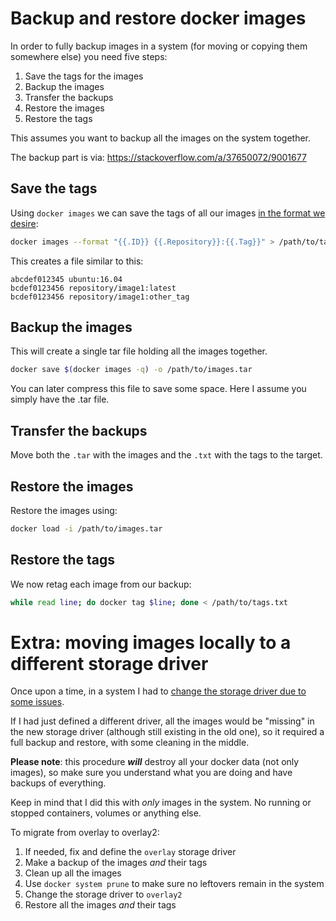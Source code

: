 # Backup and restore docker images


In order to fully backup images in a system (for moving or copying them somewhere else) you need five steps:

1. Save the tags for the images
2. Backup the images
3. Transfer the backups
4. Restore the images
5. Restore the tags

This assumes you want to backup all the images on the system together.

The backup part is via: https://stackoverflow.com/a/37650072/9001677

## Save the tags

Using `docker images` we can save the tags of all our images [in the format we desire](https://docs.docker.com/engine/reference/commandline/images/#format-the-output):

```bash
docker images --format "{{.ID}} {{.Repository}}:{{.Tag}}" > /path/to/tags.txt

```

This creates a file similar to this:

```
abcdef012345 ubuntu:16.04
bcdef0123456 repository/image1:latest
bcdef0123456 repository/image1:other_tag
```

## Backup the images
This will create a single tar file holding all the images together.

```bash
docker save $(docker images -q) -o /path/to/images.tar
```

You can later compress this file to save some space. Here I assume you simply have the .tar file.


## Transfer the backups

Move both the `.tar` with the images and the `.txt` with the tags to the target.

## Restore the images

Restore the images using:

```bash
docker load -i /path/to/images.tar
```

## Restore the tags

We now retag each image from our backup:

```bash
while read line; do docker tag $line; done < /path/to/tags.txt
```

# Extra: moving images locally to a different storage driver

Once upon a time, in a system I had to [change the storage driver due to some issues](linux/fixing_docker_storage_driver_issues_in_ubuntu.md).

If I had just defined a different driver, all the images would be "missing" in the new storage driver (although still existing in the old one), so it required a full backup and restore, with some cleaning in the middle.

**Please note**: this procedure _**will**_ destroy all your docker data (not only images), so make sure you understand what you are doing and have backups of everything.

Keep in mind that I did this with *only* images in the system. No running or stopped containers, volumes or anything else.

To migrate from overlay to overlay2:

1. If needed, fix and define the `overlay` storage driver
2. Make a backup of the images *and* their tags
3. Clean up all the images
4. Use `docker system prune` to make sure no leftovers remain in the system
5. Change the storage driver to `overlay2`
6. Restore all the images *and* their tags
